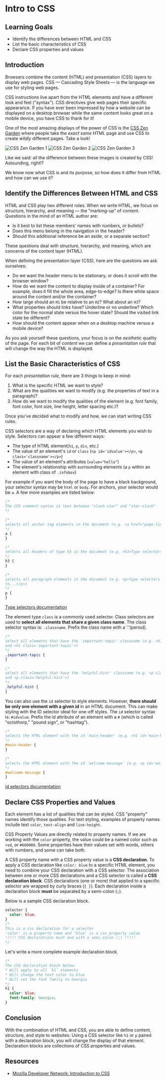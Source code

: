 # Intro to CSS

## Learning Goals

- Identify the differences between HTML and CSS
- List the basic characteristics of CSS
- Declare CSS properties and values

## Introduction

Browsers combine the content (HTML) and presentation (CSS) layers to display web
pages. CSS — Cascading Style Sheets — is the language we use for styling web
pages.

CSS instructions live apart from the HTML elements and have a different look and
feel ("syntax"). CSS directives give web pages their specific appearance. If you
have ever been impressed by how a website can be displayed on a desktop browser
while the same content looks great on a mobile device, you have CSS to thank for
it!

One of the most amazing displays of the power of CSS is the
[CSS Zen Garden](http://www.csszengarden.com/) where people take the _exact
same_ HTML page and use CSS to create _wildly_ different pages. Take a look!

![CSS Zen Garden 1](https://curriculum-content.s3.amazonaws.com/fewds-css/introduction-to-css/zengarden1.png
"A long-scrolling single-page CSS Zen Garden design")
![CSS Zen Garden 2](https://curriculum-content.s3.amazonaws.com/fewds-css/introduction-to-css/zengarden2.png
"An animated CSS, full-screen browser single-page style Zen Garden design")
![CSS Zen Garden 3](https://curriculum-content.s3.amazonaws.com/fewds-css/introduction-to-css/zengarden3.png
"Blog-like CSS Zen Garden designs")

Like we said: all the difference between these images is created by CSS!
Astounding, right!?

We know now what CSS is and its purpose, so how does it differ from HTML and
how can we use it?

## Identify the Differences Between HTML and CSS

HTML and CSS play two different roles. When we write HTML, we focus on
structure, hierarchy, and meaning — the "marking-up" of content.
Questions in the mind of an HTML author are:

- Is it best to list these members' names with numbers, or bullets?
- Does this menu belong in the navigation in the header?
- Should this additional reference be an aside, or a separate section?

These questions deal with structure, hierarchy, and meaning, which
are concerns of the content layer (HTML).

When defining the presentation layer (CSS), here are the questions we ask
ourselves:

- Do we want the header menu to be stationary, or does it scroll with the
  browser window?
- How do we want the content to display inside of a container? For example,
  does it fill the whole area, edge-to-edge? Is there white space around
  the content and/or the container?
- How large should an `H1` be relative to an `H2`? What about an `H3`?
- What properties should links have? Underline or no underline?
  Which color for the normal state versus the hover state? Should the
  visited link state be different?
- How should the content appear when on a desktop machine versus a
  mobile device?

As you ask yourself these questions, your focus is on the _aesthetic_ quality of
the page. For each bit of _content_ we can define a _presentation rule_ that
will change the way the HTML is displayed.

## List the Basic Characteristics of CSS

For each _presentation rule_, there are 3 things to keep in mind:

1. What is the specific HTML we want to style?
2. What are the qualities we want to modify (e.g. the properties of text in a
   paragraph)?
3. _How_ do we want to modify the qualities of the element (e.g. font family,
   font color, font size, line height, letter spacing etc.)?

Once you've decided what to modify and how, we can start writing CSS rules.

CSS selectors are a way of declaring which HTML elements you wish to style.
Selectors can appear a few different ways:

- The type of HTML element(`h1`, `p`, `div`, etc.)
- The value of an element's `id` or `class` (`<p id='idvalue'></p>`,
  `<p class='classname'></p>`)
- The value of an element's attributes (`value="hello"`)
- The element's relationship with surrounding elements (a `p` within an element
  with class of `.infobox`)

For example if you want the body of the page to have a black background, your
selector syntax may be `html` or `body`. For anchors, your selector would be
`a`. A few more examples are listed below:

```css
/*
The CSS comment syntax is text between "slash-star" and "star-slash"
*/

/*
selects all anchor tag elements in the document (e.g. <a href="page-link.html">Page Link</a>)
*/
a {
}

/*
selects all headers of type h3 in the document (e.g. <h3>Type selectors</h3>)
*/
h3 {
}

/*
selects all paragraph elements in the document (e.g. <p>Type selectors are used
to...</p>)
*/
p {
}
```

[Type selectors documentation](https://developer.mozilla.org/en-US/docs/Web/CSS/Type_selectors)

The element type `class` is a commonly used selector. Class selectors are used
to **select all elements that share a given class name**. The class selector
syntax is: `.classname`. Prefix the class name with a '.'(period).

```css
/*
select all elements that have the 'important-topic' classname (e.g. <h1 class='important-topic'>
and <h1 class='important-topic'>)
*/
.important-topic {
}

/*
select all elements that have the 'helpful-hint' classname (e.g. <p class='helpful-hint'>
and <p class='helpful-hint'>)
*/
.helpful-hint {
}
```

You can also use the `id` selector to style elements. However, **there should
be only one element with a given id** in an HTML document. This can make
styling with the ID selector ideal for one-off styles. The `id` selector syntax
is: `#idvalue`. Prefix the id attribute of an element with a `#` (which is
called "octothorp," "pound sign", or "hashtag").

```css
/*
selects the HTML element with the id 'main-header' (e.g. <h1 id='main-header'>)
*/
#main-header {
}

/*
selects the HTML element with the id 'welcome-message' (e.g. <p id='welcome-message'>)
*/
#welcome-message {
}
```

[id selectors documentation](https://developer.mozilla.org/en-US/docs/Web/CSS/ID_selectors)

## Declare CSS Properties and Values

Each element has a list of qualities that can be styled. CSS "property" names
identify those qualities. For text styling, examples of property names include
text `color`, `text-align` and `line-height`.

CSS Property Values are directly related to property names. If we are working
with the `color` property, the value could be a named color such as `red`, or
`#660000`. Some properties have their values set with words, others with
numbers, and some can take both.

A CSS property name with a CSS property value is a **CSS declaration**. To apply
a CSS declaration like `color: blue` to a specific HTML element, you need to
combine your CSS declaration with a CSS selector. The association between one or
more CSS declarations and a CSS selector is called a **CSS declaration block**.
CSS declarations (one or more) that applied to a specific selector are wrapped
by curly braces (`{ }`). Each declaration inside a declaration block **must** be
separated by a semi-colon (`;`).

Below is a sample CSS declaration block.

```css
selector {
  color: blue;
}
/*
This is a css declaration for a selector
'color' is a property name and 'blue' is a css property value
!!!!! CSS declarations must end with a semi-colon (;) !!!!!
*/
```

Let's write a more complete example declaration block.

```css
/*
The CSS declaration block below:
* Will apply to all `h1` elements
* Will change the text color to blue
* Will set the font family to Georgia
*/
h1 {
  color: blue;
  font-family: Georgia;
}
```

## Conclusion

With the combination of HTML and CSS, you are able to define content, structure,
and style to websites. Using a CSS selector like `h1` or `p` paired with a
declaration block, you will change the display of that element. Declaration
blocks are collections of CSS properties and values.

## Resources

- [Mozilla Developer Network: Introduction to CSS](https://developer.mozilla.org/en-US/docs/Learn/CSS/Introduction_to_CSS)
